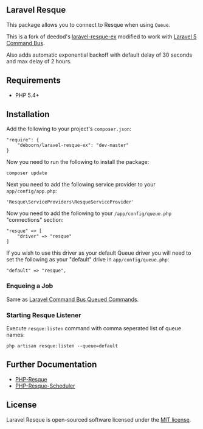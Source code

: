 ## Laravel Resque

This package allows you to connect to Resque when using `Queue`.

This is a fork of deedod's [laravel-resque-ex](https://github.com/deedod/laravel-resque-ex) modified to work with [Laravel 5 Command Bus](https://laravel.com/docs/5.0/bus).

Also adds automatic exponential backoff with default delay of 30 seconds and max delay of 2 hours.

## Requirements
- PHP 5.4+

## Installation

Add the following to your project's `composer.json`:

    "require": {
    	"deboorn/laravel-resque-ex": "dev-master"
    }

Now you need to run the following to install the package:

	composer update

Next you need to add the following service provider to your `app/config/app.php`:

    'Resque\ServiceProviders\ResqueServiceProvider'

Now you need to add the following to your `/app/config/queue.php` "connections" section:

    "resque" => [
    	"driver" => "resque"
    ]

If you wish to use this driver as your default Queue driver you will need to set the following as your "default" drive in `app/config/queue.php`:

    "default" => "resque",


### Enqueing a Job

Same as [Laravel Command Bus Queued Commands](https://laravel.com/docs/5.0/bus#queued-commands).

### Starting Resque Listener

Execute `resque:listen` command with comma seperated list of queue names:

    php artisan resque:listen --queue=default
    

## Further Documentation

- [PHP-Resque](https://github.com/kamisama/php-resque-ex)
- [PHP-Resque-Scheduler](https://github.com/kamisama/php-resque-ex-scheduler)

## License

Laravel Resque is open-sourced software licensed under the [MIT license](http://opensource.org/licenses/MIT).
